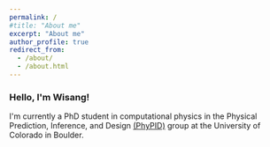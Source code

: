 ```yaml
---
permalink: /
#title: "About me"
excerpt: "About me"
author_profile: true
redirect_from: 
  - /about/
  - /about.html
---
```

### Hello, I'm Wisang! 

I'm currently a PhD student in computational physics in the Physical Prediction, Inference, and Design [(PhyPID)](https://phypid.org/) group at the University of Colorado in Boulder. 
